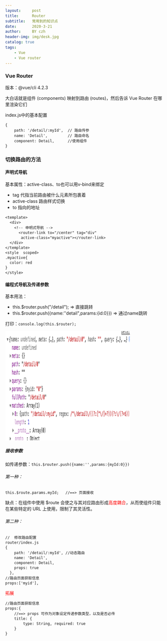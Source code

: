 ```yaml
---
layout:     post
title:      Router
subtitle:   常用到的知识点
date:       2020-3-21
author:     BY czh
header-img: img/desk.jpg
catalog: true
tags:
    - Vue
    - Vue router
---
```


###  Vue Router

版本：@vue/cli 4.2.3

大白话就是组件 (components) 映射到路由 (routes)，然后告诉 Vue Router 在哪里渲染它们

index.js中的基本配置

```
{
    path: '/detail/:myId', 	// 路由传参
    name: 'Detail',   		// 路由命名
    component: Detail, 		//使用组件
}
```


### 切换路由的方法

#### 声明式导航

基本属性：active-class、to也可以用v-bind来绑定

* tag 代指当前路由被什么元素所包裹着
* active-class 路由样式切换
* to 指向的地址


```
<template>
  <div>
    <!-- 申明式导航 -->
      <router-link to="/center" tag="div"
       active-class="myactive"></router-link>
  </div>
</template>
<style  scoped>
.myactive{
  color: red
}
</style>
```

#### 编程式导航及传递参数

基本用法：

* this.$router.push("/detail");   => 直接跳转
* this.$router.push({name:''detail",params:{id:0}}) => 通过name跳转

打印：`console.log(this.$router); `

<img src="/img/projects/vue/router.png" width="400" height="350" alt="router" />

##### 接收参数

如传递参数：`this.$router.push({name:'',params:{myId:0}}) `

###### 第一种：

`this.$route.params.myId;   //==> 页面接收`

缺点：在组件中使用 $route 会使之与其对应路由形成<font color=red>高度耦合</font>，从而使组件只能在某些特定的 URL 上使用，限制了其灵活性。

###### 第二种：

```
//	修改路由配置
router/index.js
{
    path: '/detail/:myId', //动态路由
    name: 'Detail',
    component: Detail,
    props: true
  },
//路由页面获取信息
props:['myid'],
```
<font color=red>拓展</font>

```
//路由页面获取信息
props:{
	//==> props 可作为对象设定传递参数类型，以及是否必传
	title: { 
		type: String, required: true 
	}   
}
```
